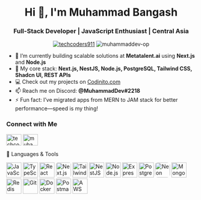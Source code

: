 <h1 align="center">Hi 👋, I'm Muhammad Bangash</h1>
<h3 align="center">Full-Stack Developer | JavaScript Enthusiast | Central Asia</h3>

<p align="center">
  <a href="https://twitter.com/techcoders911" target="_blank"><img src="https://img.shields.io/twitter/follow/techcoders911?logo=twitter&style=for-the-badge" alt="techcoders911" /></a>
  <img src="https://komarev.com/ghpvc/?username=muhammaddev-op&label=Profile%20views&color=0e75b6&style=flat" alt="muhammaddev-op" />
</p>

- 🔭 I’m currently building scalable solutions at **Metatalent.ai** using **Next.js** and **Node.js**  
- 🌱 My core stack: **Next.js, NestJS, Node.js, PostgreSQL, Tailwind CSS, Shadcn UI, REST APIs**  
- 💻 Check out my projects on [Codinito.com](https://codinito.com)  
- 📫 Reach me on Discord: **@MuhammadDev#2218**  
- ⚡ Fun fact: I’ve migrated apps from MERN to JAM stack for better performance—speed is my thing!  

### Connect with Me  
<p align="left">
  <a href="https://twitter.com/techcoders911" target="_blank"><img align="center" src="https://raw.githubusercontent.com/rahuldkjain/github-profile-readme-generator/master/src/images/icons/Social/twitter.svg" alt="techcoders911" height="30" width="40" /></a>
  <a href="https://linkedin.com/in/muhammad-bangash-24b241224" target="_blank"><img align="center" src="https://raw.githubusercontent.com/rahuldkjain/github-profile-readme-generator/master/src/images/icons/Social/linked-in-alt.svg" alt="muhammad-bangash-24b241224" height="30" width="40" /></a>
</p>

🚀 Languages & Tools
<p align="left"> <a href="https://developer.mozilla.org/en-US/docs/Web/JavaScript" target="_blank"><img src="https://cdn.jsdelivr.net/gh/devicons/devicon/icons/javascript/javascript-original.svg" alt="JavaScript" width="40" height="40"/></a> <a href="https://www.typescriptlang.org/" target="_blank"><img src="https://cdn.jsdelivr.net/gh/devicons/devicon/icons/typescript/typescript-original.svg" alt="TypeScript" width="40" height="40"/></a> <a href="https://reactjs.org/" target="_blank"><img src="https://cdn.jsdelivr.net/gh/devicons/devicon/icons/react/react-original.svg" alt="React" width="40" height="40"/></a> <a href="https://nextjs.org/" target="_blank"><img src="https://cdn.jsdelivr.net/gh/devicons/devicon/icons/nextjs/nextjs-original.svg" alt="Next.js" width="40" height="40" style="background:white; border-radius:5px;"/></a> <a href="https://tailwindcss.com/" target="_blank"><img src="https://cdn.jsdelivr.net/gh/devicons/devicon/icons/tailwindcss/tailwindcss-plain.svg" alt="Tailwind CSS" width="40" height="40"/></a> <a href="https://nestjs.com/" target="_blank"><img src="https://cdn.jsdelivr.net/gh/devicons/devicon/icons/nestjs/nestjs-plain.svg" alt="NestJS" width="40" height="40"/></a> <a href="https://nodejs.org/" target="_blank"><img src="https://cdn.jsdelivr.net/gh/devicons/devicon/icons/nodejs/nodejs-original.svg" alt="Node.js" width="40" height="40"/></a> <a href="https://expressjs.com/" target="_blank"><img src="https://cdn.jsdelivr.net/gh/devicons/devicon/icons/express/express-original.svg" alt="Express" width="40" height="40"/></a> <a href="https://www.postgresql.org/" target="_blank"><img src="https://cdn.jsdelivr.net/gh/devicons/devicon/icons/postgresql/postgresql-original.svg" alt="PostgreSQL" width="40" height="40"/></a> <a href="https://neon.tech/" target="_blank"><img src="https://avatars.githubusercontent.com/u/101784865?s=200&v=4" alt="Neon" width="40" height="40" style="border-radius:8px;"/></a> <a href="https://www.mongodb.com/" target="_blank"><img src="https://cdn.jsdelivr.net/gh/devicons/devicon/icons/mongodb/mongodb-original.svg" alt="MongoDB" width="40" height="40"/></a> <a href="https://redis.io/" target="_blank"><img src="https://cdn.jsdelivr.net/gh/devicons/devicon/icons/redis/redis-original.svg" alt="Redis" width="40" height="40"/></a> <a href="https://git-scm.com/" target="_blank"><img src="https://cdn.jsdelivr.net/gh/devicons/devicon/icons/git/git-original.svg" alt="Git" width="40" height="40"/></a> <a href="https://www.docker.com/" target="_blank"><img src="https://cdn.jsdelivr.net/gh/devicons/devicon/icons/docker/docker-original.svg" alt="Docker" width="40" height="40"/></a> <a href="https://postman.com/" target="_blank"><img src="https://cdn.jsdelivr.net/gh/devicons/devicon/icons/postman/postman-original.svg" alt="Postman" width="40" height="40"/></a> <a href="https://aws.amazon.com/" target="_blank"><img src="https://camo.githubusercontent.com/d1d6660d91705d2695d741aec261a7418673976a26744d691c4ef8d17b511093/68747470733a2f2f63646e2e6a7364656c6976722e6e65742f67682f64657669636f6e732f64657669636f6e2f69636f6e732f616d617a6f6e77656273657276696365732f616d617a6f6e77656273657276696365732d706c61696e2d776f72646d61726b2e737667" alt="AWS" width="40" height="40"/></a> </p>
